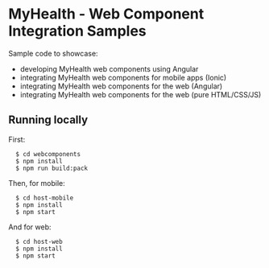 # MyHealth - Web Component Integration Samples

Sample code to showcase:

* developing MyHealth web components using Angular
* integrating MyHealth web components for mobile apps (Ionic)
* integrating MyHealth web components for the web (Angular)
* integrating MyHealth web components for the web (pure HTML/CSS/JS)



## Running locally

First:

```
  $ cd webcomponents
  $ npm install
  $ npm run build:pack
```

Then, for mobile:

```
  $ cd host-mobile
  $ npm install
  $ npm start
```

And for web:

```
  $ cd host-web
  $ npm install
  $ npm start
```
